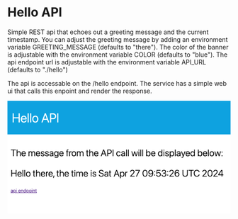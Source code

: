 # Hello API

Simple REST api that echoes out a greeting message and the current timestamp. You can adjust the greeting message by adding an environment variable GREETING_MESSAGE (defaults to "there"). The color of the banner is adjustable with the environment variable COLOR (defaults to "blue"). The api endpoint url is adjustable with the environment variable API_URL (defaults to "./hello")

The api is accessable on the /hello endpoint. The service has a simple web ui that calls this enpoint and render the response.

![Web UI](images/webui.png)



